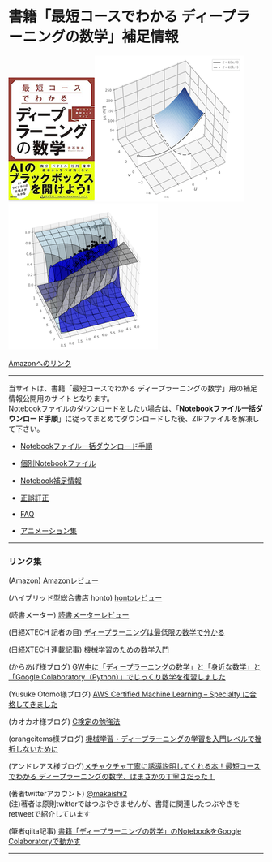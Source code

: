 # 書籍「最短コースでわかる ディープラーニングの数学」補足情報

![表紙](images/hyoshi.png)![fig04-04](images/fig04-04.png) ![fig09-22](images/fig09-22.png)
  
[Amazonへのリンク](https://www.amazon.co.jp/dp/4296102508/)

***

当サイトは、書籍「最短コースでわかる ディープラーニングの数学」用の補足情報公開用のサイトとなります。  
Notebookファイルのダウンロードをしたい場合は、「**Notebookファイル一括ダウンロード手順**」に従ってまとめてダウンロードした後、ZIPファイルを解凍して下さい。  

* [Notebookファイル一括ダウンロード手順](download.md)

* [個別Notebookファイル](notebooks.md)

* [Notebook補足情報](notebook-ref.md)

* [正誤訂正](errors.md)

* [FAQ](faqs.md)

* [アニメーション集](animations.md)


***
### リンク集

(Amazon) [Amazonレビュー](https://www.amazon.co.jp/product-reviews/4296102508/ref=acr_dpproductdetail_text?ie=UTF8&showViewpoints=1) 

(ハイブリッド型総合書店 honto) [hontoレビュー](https://honto.jp/netstore/pd-review_0629564342_191.html)

(読書メーター) [読書メーターレビュー](https://bookmeter.com/books/13706684)

(日経XTECH 記者の目) [ディープラーニングは最低限の数学で分かる](https://tech.nikkeibp.co.jp/atcl/nxt/column/18/00138/041400268/)  

(日経XTECH 連載記事) [機械学習のための数学入門](https://tech.nikkeibp.co.jp/atcl/nxt/column/18/00816/)
  
(からあげ様ブログ) [GW中に「ディープラーニングの数学」と「身近な数学」と「Google Colaboratory（Python）」でじっくり数学を復習しました](https://karaage.hatenadiary.jp/entry/2019/05/08/073000)  
  
(Yusuke Otomo様ブログ) [AWS Certified Machine Learning – Specialty に合格してきました](https://yomon.hatenablog.com/entry/2019/05/awscertml)

(カオカオ様ブログ) [G検定の勉強法](https://www.kaookaoo.com/gteststudymethod/)

(orangeitems様ブログ) [機械学習・ディープラーニングの学習を入門レベルで挫折しないために](https://www.orangeitems.com/entry/2019/07/30/174944)

(アンドレアス様ブログ)[メチャクチャ丁寧に誘導説明してくれる本！最短コースでわかる ディープラーニングの数学、はまさかの丁寧さだった！](http://linuxcommand2007.seesaa.net/article/468487597.html)

(著者twitterアカウント) [@makaishi2](https://twitter.com/makaishi2)  
(注)著者は原則twitterではつぶやきませんが、書籍に関連したつぶやきをretweetで紹介しています  

(筆者qiita記事) [書籍「ディープラーニングの数学」のNotebookをGoogle Colaboratoryで動かす](https://qiita.com/makaishi2/items/8a7f530ad9b18b1f0b61)

***
